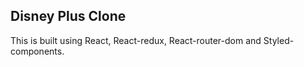 ## Disney Plus Clone

This is built using React, React-redux, React-router-dom and Styled-components. 